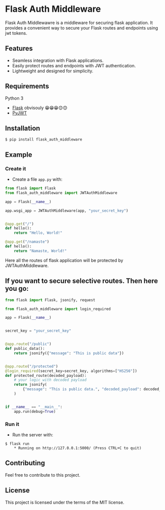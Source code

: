 # Flask Auth Middleware

Flask Auth Middlewawre is a middleware for securing flask application. It provides a convenient way to secure your Flask routes and endpoints using jwt tokens.

## Features

- Seamless integration with Flask applications.
- Easily protect routes and endpoints with JWT authentication.
- Lightweight and designed for simplicity.


## Requirements

Python 3

* [Flask](https://flask.palletsprojects.com/en/3.0.x/) obvisouly 😁😁😁😊😊
* [PyJWT](https://pyjwt.readthedocs.io/en/stable/)

## Installation

<div class="termy">

```console
$ pip install flask_auth_middleware
```

</div>

## Example

### Create it

* Create a file `app.py` with:
```Python
from flask import Flask
from flask_auth_middleware import JWTAuthMiddleware

app = Flask(__name__)

app.wsgi_app = JWTAuthMiddleware(app, "your_secret_key")


@app.get("/")
def hello():
    return "Hello, World!"

@app.get("/namaste")
def hello():
    return "Namaste, World!"
```

Here all the routes of flask application will be protected by JWTAuthMiddleware.

## If you want to secure selective routes. Then here you go:
```python
from flask import Flask, jsonify, request

from flask_auth_middleware import login_required

app = Flask(__name__)


secret_key = "your_secret_key"


@app.route("/public")
def public_data():
    return jsonify({"message": "This is public data"})


@app.route("/protected")
@login_required(secret_key=secret_key, algorithms=["HS256"])
def protected_route(decoded_payload):
    # your logic with decoded payload
    return jsonify(
        {"message": "This is public data.", "decoded_payload": decoded_payload}
    )


if __name__ == "__main__":
    app.run(debug=True)

```

<div class="termy">

### Run it

* Run the server with:
```console
$ flask run
    * Running on http://127.0.0.1:5000/ (Press CTRL+C to quit)
```

</div>

## Contributing 
Feel free to contribute to this project.

## License

This project is licensed under the terms of the MIT license.